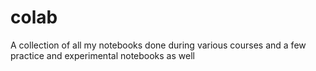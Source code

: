 # colab
A collection of all my notebooks done during various courses and a few practice and experimental notebooks as well
